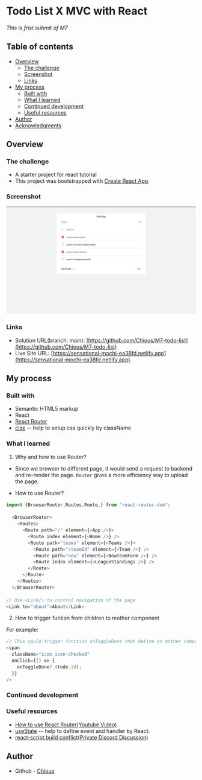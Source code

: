 # Todo List X MVC with React

_This is frist submit of M7_

## Table of contents

- [Overview](#overview)
  - [The challenge](#the-challenge)
  - [Screenshot](#screenshot)
  - [Links](#links)
- [My process](#my-process)
  - [Built with](#built-with)
  - [What I learned](#what-i-learned)
  - [Continued development](#continued-development)
  - [Useful resources](#useful-resources)
- [Author](#author)
- [Acknowledgments](#acknowledgments)

## Overview

### The challenge

- A starter project for react tutorial
- This project was bootstrapped with [Create React App](https://github.com/facebook/create-react-app).

### Screenshot

![](./screenshot.png)

### Links

- Solution URL(branch: main): [https://github.com/Chious/M7-todo-list](https://github.com/Chious/M7-todo-list)
- Live Site URL: [https://sensational-mochi-ea38fd.netlify.app](https://sensational-mochi-ea38fd.netlify.app)

## My process

### Built with

- Semantic HTML5 markup
- React
- [React Router](https://reactrouter.com/en/main)
- [clsx](https://www.npmjs.com/package/clsx) -- help to setup css quickly by className

### What I learned

1. Why and how to use Router?

- Since we browser to different page, it would send a request to backend and re-render the page. `Router` gives a more efficiency way to upload the page.

- How to use Router?

```js
import {BrowserRouter,Routes,Route,} from "react-router-dom";

  <BrowserRouter>
    <Routes>
      <Route path="/" element={<App />}>
        <Route index element={<Home />} />
        <Route path="teams" element={<Teams />}>
          <Route path=":teamId" element={<Team />} />
          <Route path="new" element={<NewTeamForm />} />
          <Route index element={<LeagueStandings />} />
        </Route>
      </Route>
    </Routes>
  </BrowserRouter>

// Use <Link/> to control navigation of the page
<Link to="about">About</Link>
```

2. How to trigger funtion from children to mother component

For example:

```js
// This would trigger function onToggleDone that define on mother component with data todo.id
<span
  className="icon icon-checked"
  onClick={() => {
    onToggleDone?.(todo.id);
  }}
/>
```

### Continued development

### Useful resources

- [How to use React Router(Youtube Video)](https://www.youtube.com/watch?v=Bi0PCx8kZP4&list=PLODGJVEE6JCwCOTcJjs58iV5e6iVIBrpO&index=6)
- [useState](https://react.dev/reference/react/useState) -- help to define event and handler by React.
- [react-script build conflict(Private Discord Discussion)](https://discord.com/channels/925294714217967647/1159024050476167230/1159024050476167230)

## Author

- Github - [Chious](https://github.com/Chious)
